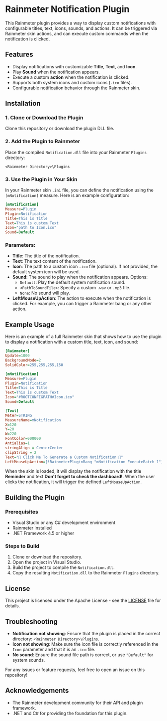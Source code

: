 
# Rainmeter Notification Plugin

This Rainmeter plugin provides a way to display custom notifications with configurable titles, text, icons, sounds, and actions. It can be triggered via Rainmeter skin actions, and can execute custom commands when the notification is clicked.

## Features

- Display notifications with customizable **Title**, **Text**, and **Icon**.
- Play **Sound** when the notification appears.
- Execute a custom **action** when the notification is clicked.
- Supports both system icons and custom icons (`.ico` files).
- Configurable notification behavior through the Rainmeter skin.

## Installation

### 1. Clone or Download the Plugin

Clone this repository or download the plugin DLL file.

### 2. Add the Plugin to Rainmeter

Place the compiled `Notification.dll` file into your Rainmeter `Plugins` directory:
```
<Rainmeter Directory>\Plugins
```

### 3. Use the Plugin in Your Skin

In your Rainmeter skin `.ini` file, you can define the notification using the `[mNotification]` measure. Here is an example configuration:

```ini
[mNotification]
Measure=Plugin
Plugin=Notification
Title=This is Title
Text=This is custom Text
Icon="path to Icon.ico"
Sound=Default

```

### Parameters:

- **Title**: The title of the notification.
- **Text**: The text content of the notification.
- **Icon**: The path to a custom icon `.ico` file (optional). If not provided, the default system icon will be used.
- **Sound**: The sound to play when the notification appears. Options:
  - `Default`: Play the default system notification sound.
  - `<PathToSoundFile>`: Specify a custom `.wav` or `.mp3` file.
  - `None`: No sound will play.
- **LeftMouseUpAction**: The action to execute when the notification is clicked. For example, you can trigger a Rainmeter bang or any other action.

## Example Usage

Here is an example of a full Rainmeter skin that shows how to use the plugin to display a notification with a custom title, text, icon, and sound:

```ini
[Rainmeter]
Update=1000
BackgroundMode=2
SolidColor=255,255,255,150

[mNotification]
Measure=Plugin
Plugin=Notification
Title=This is Title
Text=This is custom Text
Icon="#ROOTCONFIGPATH#Icon.ico"
Sound=Default

[Text]
Meter=STRING
MeasureName=mNotification
X=120
Y=20
W=220
FontColor=000000
Antialias=1
stringAlign = CenterCenter
clipString = 2
Text="🔔 Click Me To Generate a Custom Notification 🎉"
LeftMouseUpAction=[!RainmeterPluginBang "mNotification ExecuteBatch 1"]
```

When the skin is loaded, it will display the notification with the title **Reminder** and text **Don't forget to check the dashboard!**. When the user clicks the notification, it will trigger the defined `LeftMouseUpAction`.

## Building the Plugin

### Prerequisites

- Visual Studio or any C# development environment
- Rainmeter installed
- .NET Framework 4.5 or higher

### Steps to Build

1. Clone or download the repository.
2. Open the project in Visual Studio.
3. Build the project to compile the `Notification.dll`.
4. Copy the resulting `Notification.dll` to the Rainmeter `Plugins` directory.

## License

This project is licensed under the Apache License - see the [LICENSE](LICENSE) file for details.

## Troubleshooting

- **Notification not showing**: Ensure that the plugin is placed in the correct directory: `<Rainmeter Directory>\Plugins`.
- **Icon not showing**: Make sure the icon file is correctly referenced in the `Icon` parameter and that it is an `.ico` file.
- **No sound**: Ensure the sound file path is correct, or use `"Default"` for system sounds.

For any issues or feature requests, feel free to open an issue on this repository!

## Acknowledgements

- The Rainmeter development community for their API and plugin framework.
- .NET and C# for providing the foundation for this plugin.

